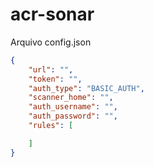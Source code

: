 # acr-sonar

Arquivo config.json
```json
{
    "url": "",
    "token": "",
    "auth_type": "BASIC_AUTH",
    "scanner_home": "",
    "auth_username": "",
    "auth_password": "",
    "rules": [

    ]
}
```
